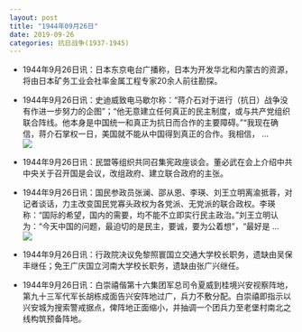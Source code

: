 ```yaml
---
layout: post
title: "1944年09月26日"
date: 2019-09-26
categories: 抗日战争(1937-1945)
---
```


<meta name="referrer" content="no-referrer" />

- 1944年9月26日讯：日本东京电台广播称，日本为开发华北和内蒙古的资源，将由日本矿务工业会社率金属工程专家20余人前往勘探。 

- 1944年9月26日讯：史迪威致电马歇尔称：“蒋介石对于进行（抗日）战争没有作进一步努力的企图”；“他无意建立任何真正的民主制度，或与共产党组织联合阵线。他本身是中国统一和真正为抗日而合作的主要障碍。”“我现在确信，蒋介石掌权一日，美国就不能从中国得到真正的合作。我相信， ... <br/><img src="https://wx2.sinaimg.cn/large/aca367d8ly1g7d2pk7rk9j20c809z74c.jpg" />

- 1944年9月26日讯：民盟等组织共同召集宪政座谈会。董必武在会上介绍中共中央关于召开国是会议，改组政府、建立联合政府的主张。 

- 1944年9月26日讯：国民参政员张澜、邵从恩、李瑛、刘王立明离渝抵蓉，对记者谈话，力主改变国民党寡头政权为各党派、无党派的联合政权。李瑛称：“国际的希望，国内的需要，均不能不立即实行民主政治。”刘王立明认为：“今天中国的问题，最迫切的是民主，要诚，要为公着想”，“最好是 ... <br/><img src="https://wx4.sinaimg.cn/large/aca367d8ly1g7csb3cuk8j20c8090q2y.jpg" />

- 1944年9月26日讯：行政院决议免黎照寰国立交通大学校长职务，遗缺由吴保丰继任；免王广庆国立河南大学校长职务，遗缺由张广兴继任。 

- 1944年9月26日讯：白崇禧偕第十六集团军总司令夏威到桂境兴安视察阵地，第九十三军代军长胡栋成面告兴安阵地过广，兵力不敷分配。白崇禧即指示以兴安城为搜索警戒据点，俾阵地正面缩小，并抽调一个团兵力至老堡村南北之线构筑预备阵地。 

